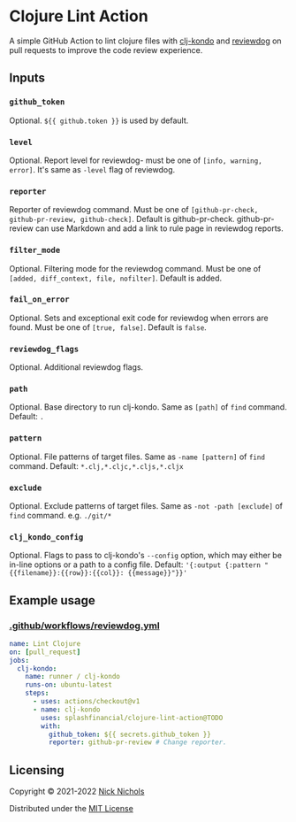 # Clojure Lint Action

A simple GitHub Action to lint clojure files with [clj-kondo](https://github.com/clj-kondo/clj-kondo) and [reviewdog](https://github.com/reviewdog/reviewdog) on pull requests to improve the code review experience.

## Inputs

### `github_token`

Optional.
`${{ github.token }}` is used by default.

### `level`

Optional.
Report level for reviewdog- must be one of `[info, warning, error]`.
It's same as `-level` flag of reviewdog.

### `reporter`

Reporter of reviewdog command.
Must be one of `[github-pr-check, github-pr-review, github-check]`.
Default is github-pr-check.
github-pr-review can use Markdown and add a link to rule page in reviewdog reports.

### `filter_mode`

Optional.
Filtering mode for the reviewdog command.
Must be one of `[added, diff_context, file, nofilter]`.
Default is added.

### `fail_on_error`

Optional.
Sets and exceptional exit code for reviewdog when errors are found.
Must be one of `[true, false]`.
Default is `false`.

### `reviewdog_flags`

Optional.
Additional reviewdog flags.

### `path`

Optional.
Base directory to run clj-kondo.
Same as `[path]` of `find` command.
Default: `.`

### `pattern`

Optional.
File patterns of target files.
Same as `-name [pattern]` of `find` command.
Default: `*.clj,*.cljc,*.cljs,*.cljx`

### `exclude`

Optional.
Exclude patterns of target files.
Same as `-not -path [exclude]` of `find` command.
e.g. `./git/*`

### `clj_kondo_config`

Optional.
Flags to pass to clj-kondo's `--config` option, which may either be in-line options or a path to a config file.
Default: `'{:output {:pattern "{{filename}}:{{row}}:{{col}}: {{message}}"}}'`

## Example usage

### [.github/workflows/reviewdog.yml](.github/workflows/reviewdog.yml)

```yml
name: Lint Clojure
on: [pull_request]
jobs:
  clj-kondo:
    name: runner / clj-kondo
    runs-on: ubuntu-latest
    steps:
      - uses: actions/checkout@v1
      - name: clj-kondo
        uses: splashfinancial/clojure-lint-action@TODO
        with:
          github_token: ${{ secrets.github_token }}
          reporter: github-pr-review # Change reporter.
```

## Licensing

Copyright © 2021-2022 [Nick Nichols](https://nnichols.github.io/)

Distributed under the [MIT License](https://github.com/nnichols/clojure-vulnerability-check-action/blob/master/LICENSE)
